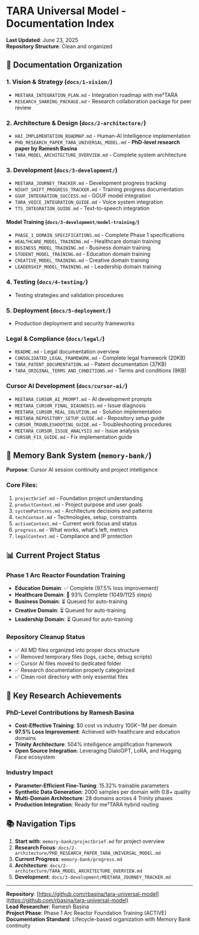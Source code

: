# TARA Universal Model - Documentation Index

**Last Updated**: June 23, 2025  
**Repository Structure**: Clean and organized

## 📁 Documentation Organization

### **1. Vision & Strategy** (`docs/1-vision/`)
- `MEETARA_INTEGRATION_PLAN.md` - Integration roadmap with me²TARA
- `RESEARCH_SHARING_PACKAGE.md` - Research collaboration package for peer review

### **2. Architecture & Design** (`docs/2-architecture/`)
- `HAI_IMPLEMENTATION_ROADMAP.md` - Human-AI Intelligence implementation
- `PHD_RESEARCH_PAPER_TARA_UNIVERSAL_MODEL.md` - **PhD-level research paper by Ramesh Basina**
- `TARA_MODEL_ARCHITECTURE_OVERVIEW.md` - Complete system architecture

### **3. Development** (`docs/3-development/`)
- `MEETARA_JOURNEY_TRACKER.md` - Development progress tracking
- `NIGHT_SHIFT_PROGRESS_TRACKER.md` - Training progress documentation
- `GGUF_INTEGRATION_SUCCESS.md` - GGUF model integration
- `TARA_VOICE_INTEGRATION_GUIDE.md` - Voice system integration
- `TTS_INTEGRATION_GUIDE.md` - Text-to-speech integration

#### **Model Training** (`docs/3-development/model-training/`)
- `PHASE_1_DOMAIN_SPECIFICATIONS.md` - Complete Phase 1 specifications
- `HEALTHCARE_MODEL_TRAINING.md` - Healthcare domain training
- `BUSINESS_MODEL_TRAINING.md` - Business domain training
- `STUDENT_MODEL_TRAINING.md` - Education domain training
- `CREATIVE_MODEL_TRAINING.md` - Creative domain training
- `LEADERSHIP_MODEL_TRAINING.md` - Leadership domain training

### **4. Testing** (`docs/4-testing/`)
- Testing strategies and validation procedures

### **5. Deployment** (`docs/5-deployment/`)
- Production deployment and security frameworks

### **Legal & Compliance** (`docs/legal/`)
- `README.md` - Legal documentation overview
- `CONSOLIDATED_LEGAL_FRAMEWORK.md` - Complete legal framework (20KB)
- `TARA_PATENT_DOCUMENTATION.md` - Patent documentation (37KB)
- `TARA_ORIGINAL_TERMS_AND_CONDITIONS.md` - Terms and conditions (9KB)

### **Cursor AI Development** (`docs/cursor-ai/`)
- `MEETARA_CURSOR_AI_PROMPT.md` - AI development prompts
- `MEETARA_CURSOR_FINAL_DIAGNOSIS.md` - Issue diagnosis
- `MEETARA_CURSOR_REAL_SOLUTION.md` - Solution implementation
- `MEETARA_REPOSITORY_SETUP_GUIDE.md` - Repository setup guide
- `CURSOR_TROUBLESHOOTING_GUIDE.md` - Troubleshooting procedures
- `MEETARA_CURSOR_ISSUE_ANALYSIS.md` - Issue analysis
- `CURSOR_FIX_GUIDE.md` - Fix implementation guide

## 🧠 Memory Bank System (`memory-bank/`)

**Purpose**: Cursor AI session continuity and project intelligence

### **Core Files**:
1. `projectbrief.md` - Foundation project understanding
2. `productContext.md` - Project purpose and user goals
3. `systemPatterns.md` - Architecture decisions and patterns
4. `techContext.md` - Technologies, setup, constraints
5. `activeContext.md` - Current work focus and status
6. `progress.md` - What works, what's left, metrics
7. `legalContext.md` - Compliance and IP protection

## 📊 Current Project Status

### **Phase 1 Arc Reactor Foundation Training**
- **Education Domain**: ✅ Complete (97.5% loss improvement)
- **Healthcare Domain**: 🔄 93% Complete (1049/1125 steps)
- **Business Domain**: ⏳ Queued for auto-training
- **Creative Domain**: ⏳ Queued for auto-training  
- **Leadership Domain**: ⏳ Queued for auto-training

### **Repository Cleanup Status**
- ✅ All MD files organized into proper docs structure
- ✅ Removed temporary files (logs, cache, debug scripts)
- ✅ Cursor AI files moved to dedicated folder
- ✅ Research documentation properly categorized
- ✅ Clean root directory with only essential files

## 🎯 Key Research Achievements

### **PhD-Level Contributions by Ramesh Basina**
- **Cost-Effective Training**: $0 cost vs industry $100K-$1M per domain
- **97.5% Loss Improvement**: Achieved with healthcare and education domains
- **Trinity Architecture**: 504% intelligence amplification framework
- **Open Source Integration**: Leveraging DialoGPT, LoRA, and Hugging Face ecosystem

### **Industry Impact**
- **Parameter-Efficient Fine-Tuning**: 15.32% trainable parameters
- **Synthetic Data Generation**: 2000 samples per domain with 0.8+ quality
- **Multi-Domain Architecture**: 28 domains across 4 Trinity phases
- **Production Integration**: Ready for me²TARA hybrid routing

## 📚 Navigation Tips

1. **Start with**: `memory-bank/projectbrief.md` for project overview
2. **Research Focus**: `docs/2-architecture/PHD_RESEARCH_PAPER_TARA_UNIVERSAL_MODEL.md`
3. **Current Progress**: `memory-bank/progress.md`
4. **Architecture**: `docs/2-architecture/TARA_MODEL_ARCHITECTURE_OVERVIEW.md`
5. **Development**: `docs/3-development/MEETARA_JOURNEY_TRACKER.md`

---

**Repository**: [https://github.com/rbasina/tara-universal-model](https://github.com/rbasina/tara-universal-model)  
**Lead Researcher**: Ramesh Basina  
**Project Phase**: Phase 1 Arc Reactor Foundation Training (ACTIVE)  
**Documentation Standard**: Lifecycle-based organization with Memory Bank continuity 